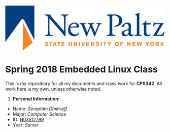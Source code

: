 ![New Paltz Logo](/misc/newpaltzlogo.jpg)

# Spring 2018 Embedded Linux Class

This is my repositiory for all my documents and class work for **CPS342**. 
All work here is my own, unless otherwise noted.

1. **Personal Information:**
*  Name: *Seraphim Dmitrieff*
*  Major: *Computer Science*
*  ID: [N03512799](https://github.com/N03512799)
*  Year: *Senior*
